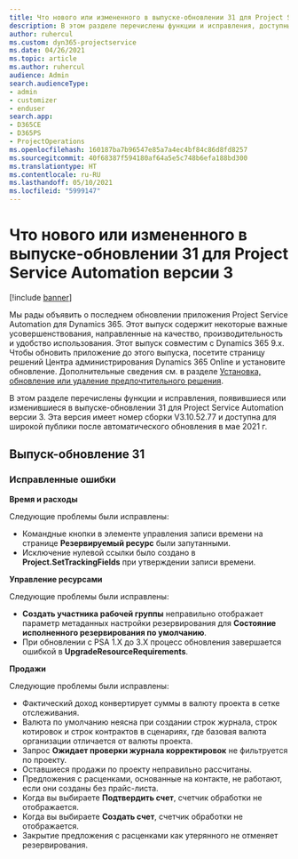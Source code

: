 ```yaml
---
title: Что нового или измененного в выпуске-обновлении 31 для Project Service Automation версии 3
description: В этом разделе перечислены функции и исправления, доступные в выпуске-обновлении 31 для Project Service Automation версии 3.
author: ruhercul
ms.custom: dyn365-projectservice
ms.date: 04/26/2021
ms.topic: article
ms.author: ruhercul
audience: Admin
search.audienceType:
- admin
- customizer
- enduser
search.app:
- D365CE
- D365PS
- ProjectOperations
ms.openlocfilehash: 160187ba7b96547e85a7a4ec4bf84c86d8fd8257
ms.sourcegitcommit: 40f68387f594180af64a5e5c748b6efa188bd300
ms.translationtype: HT
ms.contentlocale: ru-RU
ms.lasthandoff: 05/10/2021
ms.locfileid: "5999147"
---
```

# <a name="whats-new-or-changed-in-project-service-automation-update-release-31-v3"></a>Что нового или измененного в выпуске-обновлении 31 для Project Service Automation версии 3

[!include [banner](../includes/psa-now-project-operations.md)]

Мы рады объявить о последнем обновлении приложения Project Service Automation для Dynamics 365. Этот выпуск содержит некоторые важные усовершенствования, направленные на качество, производительность и удобство использования. Этот выпуск совместим с Dynamics 365 9.x. Чтобы обновить приложение до этого выпуска, посетите страницу решений Центра администрирования Dynamics 365 Online и установите обновление. Дополнительные сведения см. в разделе [Установка, обновление или удаление предпочтительного решения](/power-platform/admin/install-remove-preferred-solution).

В этом разделе перечислены функции и исправления, появившиеся или изменившиеся в выпуске-обновлении 31 для Project Service Automation версии 3. Эта версия имеет номер сборки V3.10.52.77 и доступна для широкой публики после автоматического обновления в мае 2021 г.

## <a name="update-release-31"></a>Выпуск-обновление 31

### <a name="bug-fixes"></a>Исправленные ошибки

**Время и расходы**

Следующие проблемы были исправлены:

- Командные кнопки в элементе управления записи времени на странице **Резервируемый ресурс** были запутанными.
- Исключение нулевой ссылки было создано в **Project.SetTrackingFields** при утверждении записи времени.

**Управление ресурсами**

Следующие проблемы были исправлены:

- **Создать участника рабочей группы** неправильно отображает параметр метаданных настройки резервирования для **Состояние исполненного резервирования по умолчанию**.
- При обновлении с PSA 1.X до 3.X процесс обновления завершается ошибкой в **UpgradeResourceRequirements**.


**Продажи**

Следующие проблемы были исправлены:

- Фактический доход конвертирует суммы в валюту проекта в сетке отслеживания.
- Валюта по умолчанию неясна при создании строк журнала, строк котировок и строк контрактов в сценариях, где базовая валюта организации отличается от валюты проекта.
- Запрос **Ожидает проверки журнала корректировок** не фильтруется по проекту.
- Оставшиеся продажи по проекту неправильно рассчитаны.
- Предложения с расценками, основанные на контакте, не работают, если они созданы без прайс-листа.
- Когда вы выбираете **Подтвердить счет**, счетчик обработки не отображается.
- Когда вы выбираете **Создать счет**, счетчик обработки не отображается.
- Закрытие предложения с расценками как утерянного не отменяет резервирования.







